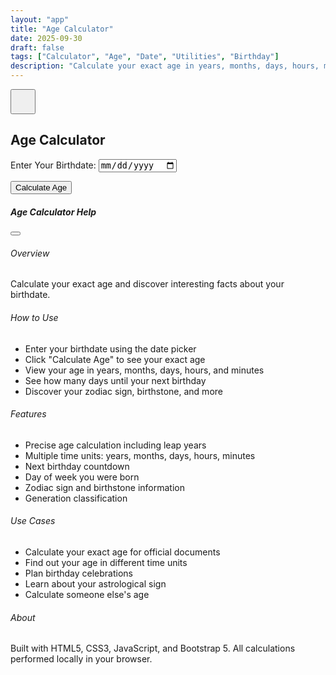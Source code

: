 ```yaml
---
layout: "app"
title: "Age Calculator"
date: 2025-09-30
draft: false
tags: ["Calculator", "Age", "Date", "Utilities", "Birthday"]
description: "Calculate your exact age in years, months, days, hours, minutes, and seconds. Find your next birthday countdown and fun age facts."
---
```


<main class="min-vh-100 d-flex align-items-center justify-content-center position-relative">
<button type="button" class="btn btn-light position-absolute top-0 end-0 m-3 rounded-circle shadow" data-bs-toggle="modal" data-bs-target="#helpModal" style="z-index:10;width:2.5rem;height:2.5rem;">
<i class="fas fa-question fa-lg text-primary"></i>
</button>
<div class="calc-wrap">
<section class="card shadow-lg border-0 h-100">
<div class="card-header bg-transparent">
<h1 class="h4 mb-0 text-center">Age Calculator</h1>
</div>
<div class="card-body">
<div class="form-container">
<div class="mb-3">
<label for="birthdate" class="form-label fw-bold">Enter Your Birthdate:</label>
<input type="date" class="form-control" id="birthdate">
</div>

<button class="btn btn-primary w-100 mb-3" id="calculate-btn">Calculate Age</button>

<div id="results" style="display:none;">
<div class="age-display mb-3">
<div class="age-main">
<span class="age-number" id="age-years">0</span>
<span class="age-unit">Years</span>
</div>
<div class="age-secondary">
<span id="age-months">0</span> months, <span id="age-days">0</span> days
</div>
</div>

<div class="info-grid mb-3">
<div class="info-card">
<div class="info-value" id="total-months">0</div>
<div class="info-label">Total Months</div>
</div>
<div class="info-card">
<div class="info-value" id="total-days">0</div>
<div class="info-label">Total Days</div>
</div>
<div class="info-card">
<div class="info-value" id="total-hours">0</div>
<div class="info-label">Total Hours</div>
</div>
<div class="info-card">
<div class="info-value" id="total-minutes">0</div>
<div class="info-label">Total Minutes</div>
</div>
</div>

<div class="birthday-box mb-3">
<h6 class="mb-2"><i class="fas fa-birthday-cake me-2"></i>Next Birthday</h6>
<div class="d-flex justify-content-between">
<span id="next-birthday-date">-</span>
<strong id="next-birthday-countdown" class="text-primary">-</strong>
</div>
</div>

<div class="facts-box">
<h6 class="mb-2"><i class="fas fa-star me-2"></i>Birth Facts</h6>
<div class="fact-item">
<span class="fact-label">Day of Week:</span>
<span class="fact-value" id="birth-day-of-week">-</span>
</div>
<div class="fact-item">
<span class="fact-label">Zodiac Sign:</span>
<span class="fact-value" id="zodiac-sign">-</span>
</div>
<div class="fact-item">
<span class="fact-label">Birth Stone:</span>
<span class="fact-value" id="birth-stone">-</span>
</div>
<div class="fact-item">
<span class="fact-label">Generation:</span>
<span class="fact-value" id="generation">-</span>
</div>
</div>
</div>
</div>
</div>
</section>
</div>
</main>

<div class="modal fade" id="helpModal" tabindex="-1" aria-labelledby="helpModalLabel" aria-hidden="true">
<div class="modal-dialog modal-dialog-centered modal-lg">
<div class="modal-content">
<div class="modal-header">
<h5 class="modal-title" id="helpModalLabel">Age Calculator Help</h5>
<button type="button" class="btn-close" data-bs-dismiss="modal" aria-label="Close"></button>
</div>
<div class="modal-body">
<h6>Overview</h6>
<p>Calculate your exact age and discover interesting facts about your birthdate.</p>
<h6>How to Use</h6>
<ul>
<li>Enter your birthdate using the date picker</li>
<li>Click "Calculate Age" to see your exact age</li>
<li>View your age in years, months, days, hours, and minutes</li>
<li>See how many days until your next birthday</li>
<li>Discover your zodiac sign, birthstone, and more</li>
</ul>
<h6>Features</h6>
<ul>
<li>Precise age calculation including leap years</li>
<li>Multiple time units: years, months, days, hours, minutes</li>
<li>Next birthday countdown</li>
<li>Day of week you were born</li>
<li>Zodiac sign and birthstone information</li>
<li>Generation classification</li>
</ul>
<h6>Use Cases</h6>
<ul>
<li>Calculate your exact age for official documents</li>
<li>Find out your age in different time units</li>
<li>Plan birthday celebrations</li>
<li>Learn about your astrological sign</li>
<li>Calculate someone else's age</li>
</ul>
<h6>About</h6>
<p>Built with HTML5, CSS3, JavaScript, and Bootstrap 5. All calculations performed locally in your browser.</p>
</div>
</div>
</div>
</div>
